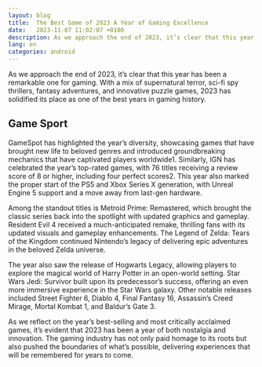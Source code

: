 ```yaml
---
layout: blog
title:  The Best Game of 2023 A Year of Gaming Excellence
date:   2023-11-07 11:02:07 +0100
description: As we approach the end of 2023, it’s clear that this year has been a remarkable one for gaming. With a mix of supernatural terror, sci-fi spy thrillers, fantasy adventures, and innovative puzzle games, 2023 has solidified its place as one of the best years in gaming history.
lang: en
categories: android
---
```



As we approach the end of 2023, it’s clear that this year has been a remarkable one for gaming. With a mix of supernatural terror, sci-fi spy thrillers, fantasy adventures, and innovative puzzle games, 2023 has solidified its place as one of the best years in gaming history.

## Game Sport

GameSpot has highlighted the year’s diversity, showcasing games that have brought new life to beloved genres and introduced groundbreaking mechanics that have captivated players worldwide1. Similarly, IGN has celebrated the year’s top-rated games, with 76 titles receiving a review score of 8 or higher, including four perfect scores2. This year also marked the proper start of the PS5 and Xbox Series X generation, with Unreal Engine 5 support and a move away from last-gen hardware.

Among the standout titles is Metroid Prime: Remastered, which brought the classic series back into the spotlight with updated graphics and gameplay. Resident Evil 4 received a much-anticipated remake, thrilling fans with its updated visuals and gameplay enhancements. The Legend of Zelda: Tears of the Kingdom continued Nintendo’s legacy of delivering epic adventures in the beloved Zelda universe.

The year also saw the release of Hogwarts Legacy, allowing players to explore the magical world of Harry Potter in an open-world setting. Star Wars Jedi: Survivor built upon its predecessor’s success, offering an even more immersive experience in the Star Wars galaxy. Other notable releases included Street Fighter 6, Diablo 4, Final Fantasy 16, Assassin’s Creed Mirage, Mortal Kombat 1, and Baldur’s Gate 3.

As we reflect on the year’s best-selling and most critically acclaimed games, it’s evident that 2023 has been a year of both nostalgia and innovation. The gaming industry has not only paid homage to its roots but also pushed the boundaries of what’s possible, delivering experiences that will be remembered for years to come.

